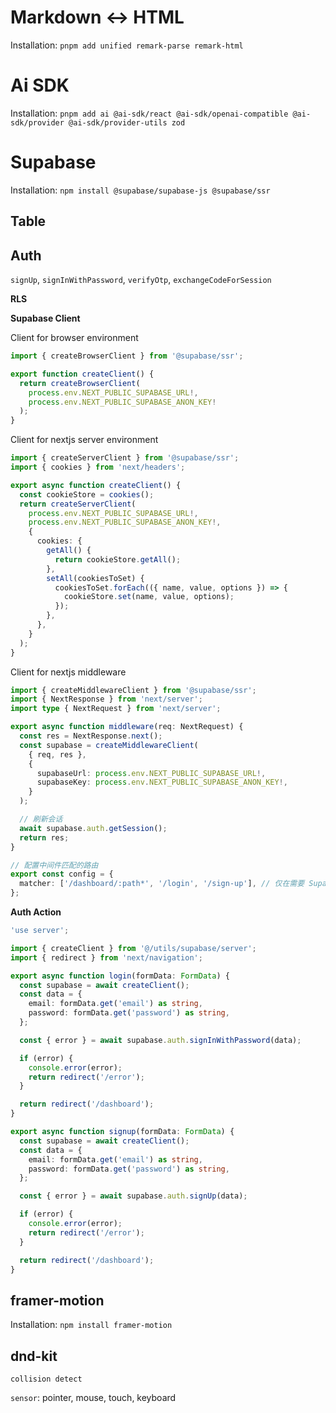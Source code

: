 
# Markdown <-> HTML

Installation: `pnpm add unified remark-parse remark-html`

# Ai SDK

Installation: `pnpm add ai @ai-sdk/react @ai-sdk/openai-compatible @ai-sdk/provider @ai-sdk/provider-utils zod`

# Supabase

Installation: `npm install @supabase/supabase-js @supabase/ssr`


## Table

## Auth

`signUp`, `signInWithPassword`, `verifyOtp`, `exchangeCodeForSession`

**RLS**

**Supabase Client**

Client for browser environment
```typescript
import { createBrowserClient } from '@supabase/ssr';

export function createClient() {
  return createBrowserClient(
    process.env.NEXT_PUBLIC_SUPABASE_URL!,
    process.env.NEXT_PUBLIC_SUPABASE_ANON_KEY!
  );
}
```

Client for nextjs server environment
```typescript
import { createServerClient } from '@supabase/ssr';
import { cookies } from 'next/headers';

export async function createClient() {
  const cookieStore = cookies();
  return createServerClient(
    process.env.NEXT_PUBLIC_SUPABASE_URL!,
    process.env.NEXT_PUBLIC_SUPABASE_ANON_KEY!,
    {
      cookies: {
        getAll() {
          return cookieStore.getAll();
        },
        setAll(cookiesToSet) {
          cookiesToSet.forEach(({ name, value, options }) => {
            cookieStore.set(name, value, options);
          });
        },
      },
    }
  );
}
```

Client for nextjs middleware
```typescript
import { createMiddlewareClient } from '@supabase/ssr';
import { NextResponse } from 'next/server';
import type { NextRequest } from 'next/server';

export async function middleware(req: NextRequest) {
  const res = NextResponse.next();
  const supabase = createMiddlewareClient(
    { req, res },
    {
      supabaseUrl: process.env.NEXT_PUBLIC_SUPABASE_URL!,
      supabaseKey: process.env.NEXT_PUBLIC_SUPABASE_ANON_KEY!,
    }
  );

  // 刷新会话
  await supabase.auth.getSession();
  return res;
}

// 配置中间件匹配的路由
export const config = {
  matcher: ['/dashboard/:path*', '/login', '/sign-up'], // 仅在需要 Supabase 的路由上运行
};
```

**Auth Action**

```typescript
'use server';

import { createClient } from '@/utils/supabase/server';
import { redirect } from 'next/navigation';

export async function login(formData: FormData) {
  const supabase = await createClient();
  const data = {
    email: formData.get('email') as string,
    password: formData.get('password') as string,
  };

  const { error } = await supabase.auth.signInWithPassword(data);

  if (error) {
    console.error(error);
    return redirect('/error');
  }

  return redirect('/dashboard');
}

export async function signup(formData: FormData) {
  const supabase = await createClient();
  const data = {
    email: formData.get('email') as string,
    password: formData.get('password') as string,
  };

  const { error } = await supabase.auth.signUp(data);

  if (error) {
    console.error(error);
    return redirect('/error');
  }

  return redirect('/dashboard');
}
```

## framer-motion

Installation: `npm install framer-motion`

## dnd-kit

`collision detect`

`sensor`: pointer, mouse, touch, keyboard